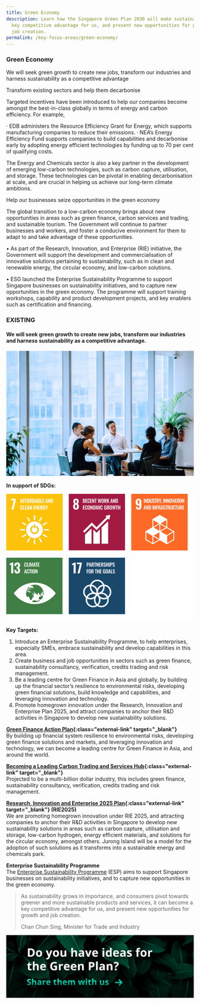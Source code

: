 ```yaml
---
title: Green Economy
description: Learn how the Singapore Green Plan 2030 will make sustainability a
  key competitive advantage for us, and present new opportunities for growth and
  job creation.
permalink: /key-focus-areas/green-economy/
---
```

### Green Economy

We will seek green growth to create new jobs, transform our industries and harness sustainability as a competitive advantage

Transform existing sectors and help them decarbonise
 
Targeted incentives have been introduced to help our companies become amongst the best-in-class globally in terms of energy and carbon efficiency. For example,
 
·      EDB administers the Resource Efficiency Grant for Energy, which supports manufacturing companies to reduce their emissions.
·      NEA’s Energy Efficiency Fund supports companies to build capabilities and decarbonise early by adopting energy efficient technologies by funding up to 70 per cent of qualifying costs.
 
The Energy and Chemicals sector is also a key partner in the development of emerging low-carbon technologies, such as carbon capture, utilisation, and storage. These technologies can be pivotal in enabling decarbonisation at scale, and are crucial in helping us achieve our long-term climate ambitions. 

 
Help our businesses seize opportunities in the green economy
 
The global transition to a low-carbon economy brings about new opportunities in areas such as green finance, carbon services and trading, and sustainable tourism. The Government will continue to partner businesses and workers, and foster a conducive environment for them to adapt to and take advantage of these opportunities.
 
•	As part of the Research, Innovation, and Enterprise (RIE) initiative, the Government will support the development and commercialisation of innovative solutions pertaining to sustainability, such as in clean and renewable energy, the circular economy, and low-carbon solutions.

•	ESG launched the Enterprise Sustainability Programme to support Singapore businesses on sustainability initiatives, and to capture new opportunities in the green economy. The programme will support training workshops, capability and product development projects, and key enablers such as certification and financing.




### EXISTING


#### We will seek green growth to create new jobs, transform our industries and harness sustainability as a competitive advantage.

<img src="/images/framework/framework_greeneconomy.jpg" alt="Green Economy">

**In support of SDGs:**

<div class="sdg-container">
	<img class="sdg-image" src="/images/framework/greeneconomy_01.jpg" alt="7 8 9" />
	<img class="sdg-image" src="/images/framework/greeneconomy_02.jpg" alt="13 17" />
</div>

**Key Targets:**
1. Introduce an Enterprise Sustainability Programme, to help enterprises, especially SMEs, embrace sustainability and develop capabilities in this area.
2. Create business and job opportunities in sectors such as green finance, sustainability consultancy, verification, credits trading and risk management.
3. Be a leading centre for Green Finance in Asia and globally, by building up the financial sector’s resilience to environmental risks, developing green financial solutions, build knowledge and capabilities, and leveraging innovation and technology.
4. Promote homegrown innovation under the Research, Innovation and Enterprise Plan 2025, and attract companies to anchor their R&D activities in Singapore to develop new sustainability solutions.

**[Green Finance Action Plan](https://www.mas.gov.sg/who-we-are/annual-reports/annual-report-2019-2020/greening-the-financial-system){:class="external-link" target="_blank"}**  
By building up financial system resilience to environmental risks, developing green finance solutions and markets, and leveraging innovation and technology, we can become a leading centre for Green Finance in Asia, and around the world.

**[Becoming a Leading Carbon Trading and Services Hub](https://www.nccs.gov.sg/singapores-climate-action/carbon-services-and-climate-finance/){:class="external-link" target="_blank"}**  
Projected to be a multi-billion dollar industry, this includes green finance, sustainability consultancy, verification, credits trading and risk management. 

**[Research, Innovation and Enterprise 2025 Plan](https://www.nrf.gov.sg/rie2025-plan){:class="external-link" target="_blank"} (RIE2025)**  
We are promoting homegrown innovation under RIE 2025, and attracting companies to anchor their R&D activities in Singapore to develop new sustainability solutions in areas such as carbon capture, utilisation and storage, low-carbon hydrogen, energy efficient materials, and solutions for the circular economy, amongst others. Jurong Island will be a model for the adoption of such solutions as it transforms into a sustainable energy and chemicals park.

**Enterprise Sustainability Programme**  
The [Enterprise Sustainability Programme](https://www.enterprisesg.gov.sg/ESP) (ESP) aims to support Singapore businesses on sustainability initiatives, and to capture new opportunities in the green economy.

<blockquote>
  <p>As sustainability grows in importance, and consumers pivot towards greener and more sustainable products and services, it can become a key competitive advantage for us, and present new opportunities for growth and job creation.</p>
  <span class="author">Chan Chun Sing, Minister for Trade and Industry</span>
</blockquote>

[![Ideas](/images/framework/framework_ideas.jpg)](https://form.gov.sg/6013d365bedd790011bb9c86)
